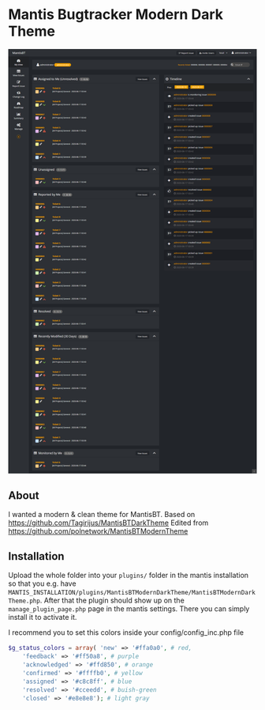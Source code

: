 # Mantis Bugtracker Modern Dark Theme

![MantisBTModernDarkTheme Screenshot](files/MantisBTModernDarkTheme_Screenshot.png)

## About

I wanted a modern & clean theme for MantisBT. 
Based on https://github.com/Tagirijus/MantisBTDarkTheme
Edited from https://github.com/polnetwork/MantisBTModernTheme

## Installation

Upload the whole folder into your `plugins/` folder in the mantis installation so that you e.g. have `MANTIS_INSTALLATION/plugins/MantisBTModernDarkTheme/MantisBTModernDarkTheme.php`. After that the plugin should show up on the `manage_plugin_page.php` page in the mantis settings. There you can simply install it to activate it.

I recommend you to set this colors inside your config/config_inc.php file

```php
$g_status_colors = array( 'new' => '#ffa0a0', # red,
    'feedback' => '#ff50a8', # purple
    'acknowledged' => '#ffd850', # orange
    'confirmed' => '#ffffb0', # yellow
    'assigned' => '#c8c8ff', # blue
    'resolved' => '#cceedd', # buish-green
    'closed' => '#e8e8e8'); # light gray
```

